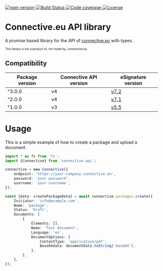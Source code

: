 [![npm version](https://img.shields.io/npm/v/connective-api.svg?logo=npm&style=for-the-badge)](https://www.npmjs.com/package/connective-api)
[![Build Status](https://img.shields.io/github/workflow/status/MatthiasKunnen/node-connective/Main?label=Build&logo=github&style=for-the-badge)
](https://github.com/MatthiasKunnen/node-connective/actions)
[![Code coverage](https://img.shields.io/codecov/c/github/MatthiasKunnen/node-connective/master?style=for-the-badge)
](https://app.codecov.io/gh/MatthiasKunnen/node-connective)
[![License](https://img.shields.io/npm/l/connective-api?style=for-the-badge&color=green)
](https://github.com/MatthiasKunnen/node-connective/blob/master/LICENSE)

# Connective.eu API library
A promise based library for the API of [connective.eu](https://connective.eu) with types.

<sub><sup>This library is not a product of, nor made by, connective.eu.</sup></sub>

## Compatibility

| Package version | Connective API version | eSignature version                                                            |
|-----------------|------------------------|-------------------------------------------------------------------------------|
| ^3.0.0          | v4                     | [v7.2](https://apidocs.connective.eu/#cd7d157e-8496-4b8e-a1c8-209d253d71d0)   |
| ^2.0.0          | v4                     | [v7.1](https://apidocs.connective.eu/#0f142ada-238b-4eb9-ac2a-b238f247c133)   |
| ^1.0.0          | v3                     | [v5.5](https://documentation.connective.eu/en-us/eSignatures5.5/api/API.html) |

# Usage
This is a simple example of how to create a package and upload a document.

```ts
import * as fs from 'fs';
import {Connective} from 'connective-api';

connective = new Connective({
    endpoint: 'https://your-company.connective.eu',
    password: 'your password',
    username: 'your username',
});

const {data: createPackageData} = await connective.packages.create({
    Initiator: 'info@example.com',
    Name: 'package',
    Status: 'Draft',
    Documents: [
        {
            Elements: [],
            Name: 'Test document',
            Language: 'en',
            DocumentOptions: {
                ContentType: 'application/pdf',
                Base64data: documentData.toString('base64'),
            },
        },
    ],
});
```
